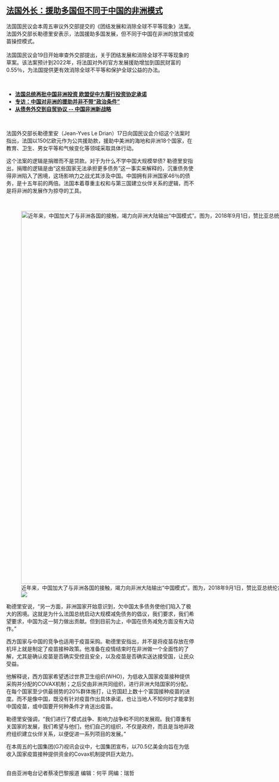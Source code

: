 <!--1613763060000-->
[法国外长：援助多国但不同于中国的非洲模式](https://www.rfa.org/mandarin/yataibaodao/junshiwaijiao/cl-02192021141124.html)
------

<p>法国国民议会本周五审议外交部提交的《团结发展和消除全球不平等现象》法案。法国外交部长勒德里安表示，法国援助多国发展，但不同于中国在非洲的放贷或疫苗操控模式。<br/><br/>法国国民议会19日开始审查外交部提出，关于团结发展和消除全球不平等现象的草案。该法案预计到2022年，将法国对外的官方发展援助增加到国民财富的0.55％，为法国提供更有效消除全球不平等和保护全球公益的办法。</p><p><br/></p><ul><li><strong><a href="https://www.rfa.org/mandarin/yataibaodao/junshiwaijiao/cl-10022020141347.html">法国总统再批中国非洲投资 欧盟促中方履行投资协定承诺</a></strong></li><li><strong><a href="https://www.rfa.org/mandarin/yataibaodao/junshiwaijiao/jt-01132021112442.html">专访：中国对非洲的援助并非不带“政治条件”</a></strong></li><li><a href="https://www.rfa.org/mandarin/yataibaodao/junshiwaijiao/jt-01052021142157.html"><strong>从债务外交到自贸协议 -- 中国非洲新战略</strong></a></li></ul><p><a href="https://www.rfa.org/mandarin/yataibaodao/junshiwaijiao/cl-10022020141347.html"></a></p><p><br/></p><p>法国外交部长勒德里安（Jean-Yves Le Drian）17日向国民议会介绍这个法案时指出，法国以150亿欧元作为公共援助款，援助中美洲的海地和非洲18个国家，在教育、卫生、男女平等和气候变化等领域采取具体行动。</p><p>这个法案的逻辑是捐赠而不是贷款。对于为什么不学中国大规模举债? 勒德里安指出，捐赠的逻辑是由“这些国家无法承担更多债务”这一事实来解释的，沉重债务使得非洲陷入了困境，这场影响力之战尤其涉及中国。中国拥有非洲国家46％的债务，是十五年前的两倍。法国本着尊重主权和与第三国建立伙伴关系的逻辑，而不是将非洲的发展作为掠夺的工具。</p><p><br/></p><p><figure class="image-richtext image-inline captioned" style="width:1500px;"><img alt="近年来，中国加大了与非洲各国的接触，竭力向非洲大陆输出“中国模式”。图为，2018年9月1日，赞比亚总统伦古(左)在人民大会堂同中国国家主席习近平举行双边会见。（美联社图片）" height="1000" src="https://www.rfa.org/mandarin/yataibaodao/junshiwaijiao/cl-02192021141124.html/ap644876884901.jpg/@@images/b6c9935b-a2bd-4b37-8b9e-c14a3726a26b.jpeg" title="AP644876884901.jpg" width="1500"/><figcaption class="image-caption">近年来，中国加大了与非洲各国的接触，竭力向非洲大陆输出“中国模式”。图为，2018年9月1日，赞比亚总统伦古(左)在人民大会堂同中国国家主席习近平举行双边会见。（美联社图片）</figcaption><small></small><div id="zoomattribute"><a data-caption="近年来，中国加大了与非洲各国的接触，竭力向非洲大陆输出“中国模式”。图为，2018年9月1日，赞比亚总统伦古(左)在人民大会堂同中国国家主席习近平举行双边会见。（美联社图片）" data-fancybox="" href="https://www.rfa.org/mandarin/yataibaodao/junshiwaijiao/cl-02192021141124.html/ap644876884901.jpg" id="single_image" title="近年来，中国加大了与非洲各国的接触，竭力向非洲大陆输出“中国模式”。图为，2018年9月1日，赞比亚总统伦古(左)在人民大会堂同中国国家主席习近平举行双边会见。（美联社图片）"><img src="/++plone++rfa-resources/img/icon-zoom.png"/></a></div></figure></p><p>勒德里安说，“另一方面，非洲国家开始意识到，欠中国太多债务使他们陷入了极大的困境。这就是为什么法国总统启动大规模减免债务的倡议，我们要求，我们希望要求，中国为这一努力做出贡献。但到目前为止，中国在债务减免方面没有大动作。”</p><p>西方国家与中国的竞争也适用于疫苗采购。勒德里安指出，并不是将疫苗存放在停机坪上就是制定了疫苗接种政策。他准备在疫情结束时在非洲做一个全面性的了解，尤其是确认疫苗是否确实受控且安全，以及疫苗是否确实送达接受国，让民众受益。</p><p>他解释说，西方国家希望透过世界卫生组织(WHO)，为低收入国家疫苗接种提供采购并分配的COVAX机制；之后交由非洲共同组织，进行非洲大陆国家的分配。在每个国家至少供最弱势的20%群体施打，让穷国赶上数十个富国接种疫苗的进度。而不是像中国，既没有针对疫苗作出具体承诺，也让当地人不知何时才能拿到中国疫苗，或中国要开何种条件才肯送出疫苗。</p><p>勒德里安强调，“我们进行了模式战争、影响力战争和不同的发展观。我们尊重有关国家的发展，我们希望与他们，他们自己的组织，不仅是政府，而且是当地非政府组织建立伙伴关系，以便促进一系列项目的发展。”</p><p>在本周五的七国集团(G7)视讯会议中，七国集团宣布，以70.5亿美金向旨在为低收入国家疫苗接种提供资金的Covax机制提供巨大助力。</p><p><br/>自由亚洲电台记者蔡凌巴黎报道 编辑：何平 网编：瑞哲</p>
